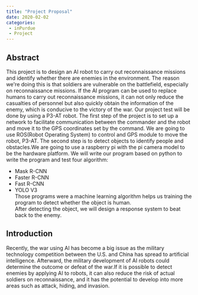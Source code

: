 ```yaml
---
title: "Project Proposal"
date: 2020-02-02  
categories: 
 - inPurdue
 - Project
--- 
```


## Abstract    
This project is to design an AI robot to carry out reconnaissance missions and identify whether there are enemies in the environment. The reason we're doing this is that soldiers are vulnerable on the battlefield, especially on reconnaissance missions. If the AI program can be used to replace humans to carry out reconnaissance missions, it can not only reduce the casualties of personnel but also quickly obtain the information of the enemy, which is conducive to the victory of the war. 
Our project test will be done by using a P3-AT robot. The first step of the project is to set up a network to facilitate communication between the commander and the robot and move it to the GPS coordinates set by the command. We are going to use ROS(Robot Operating System) to control and GPS module to move the robot, P3-AT. The second step is to detect objects to identify people and obstacles.We are going to use a raspberry pi with the pi camera model to be the hardware platform. We will write our program based on python to write the program and test four algorithm:   
  - Mask R-CNN  
 - Faster R-CNN  
 - Fast R-CNN  
 - YOLO V3  
Those programs were a machine learning algorithm helps us training the program to detect whether the object is human.  
After detecting the object, we will design a response system to beat back to the enemy.  

## Introduction  
Recently, the war using AI has become a big issue as the military technology competition between the U.S. and China has spread to artificial intelligence. Afterward, the military development of AI robots could determine the outcome or defeat of the war.If it is possible to detect enemies by applying AI to robots, it can also reduce the risk of actual soldiers on reconnaissance, and it has the potential to develop into more areas such as attack, hiding, and invasion.

